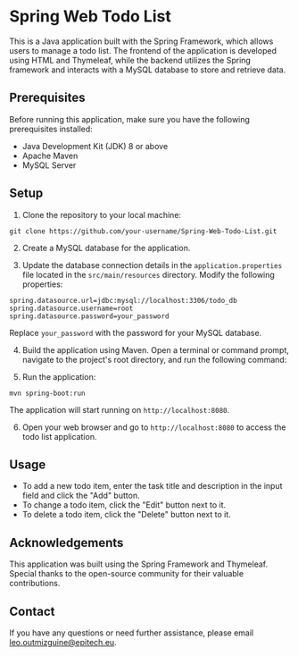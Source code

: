 # Spring Web Todo List

This is a Java application built with the Spring Framework, which allows users to manage a todo list. The frontend of the application is developed using HTML and Thymeleaf, while the backend utilizes the Spring framework and interacts with a MySQL database to store and retrieve data.

## Prerequisites

Before running this application, make sure you have the following prerequisites installed:

- Java Development Kit (JDK) 8 or above
- Apache Maven
- MySQL Server

## Setup

1. Clone the repository to your local machine:
```
git clone https://github.com/your-username/Spring-Web-Todo-List.git
```
2. Create a MySQL database for the application.

3. Update the database connection details in the `application.properties` file located in the `src/main/resources` directory. Modify the following properties:
```
spring.datasource.url=jdbc:mysql://localhost:3306/todo_db
spring.datasource.username=root
spring.datasource.password=your_password
```
Replace `your_password` with the password for your MySQL database.

4. Build the application using Maven. Open a terminal or command prompt, navigate to the project's root directory, and run the following command:

5. Run the application:
```
mvn spring-boot:run
```
The application will start running on `http://localhost:8080`.

6. Open your web browser and go to `http://localhost:8080` to access the todo list application.

## Usage

- To add a new todo item, enter the task title and description in the input field and click the "Add" button.
- To change a todo item, click the "Edit" button next to it.
- To delete a todo item, click the "Delete" button next to it.

## Acknowledgements

This application was built using the Spring Framework and Thymeleaf. Special thanks to the open-source community for their valuable contributions.

## Contact

If you have any questions or need further assistance, please email [leo.outmizguine@epitech.eu](mailto:leo.outmizguine@epitech.eu).
